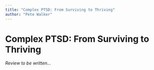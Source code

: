 ```yaml
---
title: "Complex PTSD: From Surviving to Thriving"
author: "Pete Walker"
---
```


# Complex PTSD: From Surviving to Thriving

*Review to be written...*
